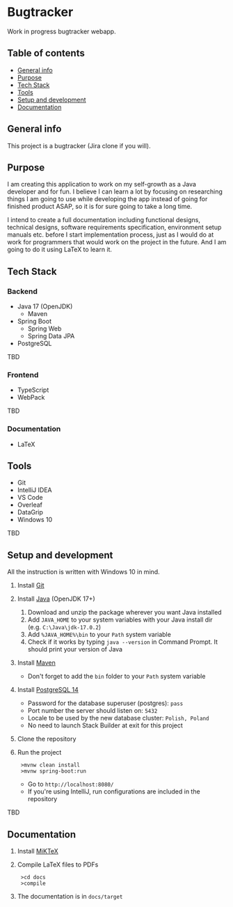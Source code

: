 # Bugtracker
Work in progress bugtracker webapp.

## Table of contents
* [General info](#general-info)
* [Purpose](#purpose)
* [Tech Stack](#tech-stack)
* [Tools](#tools)
* [Setup and development](#setup-and-development)
* [Documentation](#documentation)

## General info
This project is a bugtracker (Jira clone if you will).

## Purpose
I am creating this application to work on my self-growth as a Java developer and for fun. I believe I can learn a lot by focusing on researching things I am going to use while developing the app instead of going for finished product ASAP, so it is for sure going to take a long time. 

I intend to create a full documentation including functional designs, technical designs, software requirements specification, environment setup manuals etc. before I start implementation process, just as I would do at work for programmers that would work on the project in the future. And I am going to do it using LaTeX to learn it.

## Tech Stack
### Backend
* Java 17 (OpenJDK)
    * Maven
* Spring Boot
    * Spring Web
    * Spring Data JPA
* PostgreSQL

TBD

### Frontend
* TypeScript
* WebPack

TBD

### Documentation
* LaTeX

## Tools
* Git
* IntelliJ IDEA
* VS Code
* Overleaf
* DataGrip
* Windows 10

TBD

## Setup and development
All the instruction is written with Windows 10 in mind.
1. Install [Git](https://git-scm.com/downloads)
2. Install [Java](https://jdk.java.net/17/) (OpenJDK 17+)
    1. Download and unzip the package wherever you want Java installed
    2. Add `JAVA_HOME` to your system variables with your Java install dir (e.g. `C:\Java\jdk-17.0.2`)
    3. Add `%JAVA_HOME%\bin` to your `Path` system variable
    4. Check if it works by typing `java --version` in Command Prompt. It should print your version of Java
3. Install [Maven](https://maven.apache.org/install.html)
    * Don't forget to add the `bin` folder to your `Path` system variable
4. Install [PostgreSQL 14](https://www.postgresql.org/download/windows/)
    * Password for the database superuser (postgres): `pass`
    * Port number the server should listen on: `5432`
    * Locale to be used by the new database cluster: `Polish, Poland`
    * No need to launch Stack Builder at exit for this project
5. Clone the repository
6. Run the project

        >mvnw clean install
        >mvnw spring-boot:run

    * Go to `http://localhost:8080/`
    * If you're using IntelliJ, run configurations are included in the repository
    
TBD

## Documentation
1. Install [MiKTeX](https://miktex.org/download)
2. Compile LaTeX files to PDFs

        >cd docs
        >compile

3. The documentation is in `docs/target`